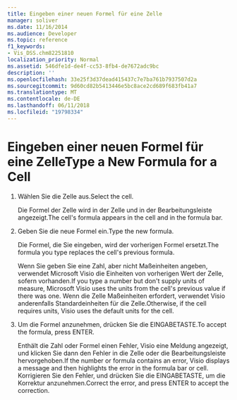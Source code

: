 ```yaml
---
title: Eingeben einer neuen Formel für eine Zelle
manager: soliver
ms.date: 11/16/2014
ms.audience: Developer
ms.topic: reference
f1_keywords:
- Vis_DSS.chm82251810
localization_priority: Normal
ms.assetid: 546dfe1d-de4f-cc53-8fb4-de7672adc9bc
description: ''
ms.openlocfilehash: 33e25f3d37dead415437c7e7ba761b7937507d2a
ms.sourcegitcommit: 9d60cd82b5413446e5bc8ace2cd689f683fb41a7
ms.translationtype: MT
ms.contentlocale: de-DE
ms.lasthandoff: 06/11/2018
ms.locfileid: "19798334"
---
```

# <a name="type-a-new-formula-for-a-cell"></a><span data-ttu-id="6b664-102">Eingeben einer neuen Formel für eine Zelle</span><span class="sxs-lookup"><span data-stu-id="6b664-102">Type a New Formula for a Cell</span></span>

1. <span data-ttu-id="6b664-103">Wählen Sie die Zelle aus.</span><span class="sxs-lookup"><span data-stu-id="6b664-103">Select the cell.</span></span>
    
    <span data-ttu-id="6b664-104">Die Formel der Zelle wird in der Zelle und in der Bearbeitungsleiste angezeigt.</span><span class="sxs-lookup"><span data-stu-id="6b664-104">The cell's formula appears in the cell and in the formula bar.</span></span>
    
2. <span data-ttu-id="6b664-105">Geben Sie die neue Formel ein.</span><span class="sxs-lookup"><span data-stu-id="6b664-105">Type the new formula.</span></span>
    
    <span data-ttu-id="6b664-106">Die Formel, die Sie eingeben, wird der vorherigen Formel ersetzt.</span><span class="sxs-lookup"><span data-stu-id="6b664-106">The formula you type replaces the cell's previous formula.</span></span>
    
    <span data-ttu-id="6b664-107">Wenn Sie geben Sie eine Zahl, aber nicht Maßeinheiten angeben, verwendet Microsoft Visio die Einheiten von vorherigen Wert der Zelle, sofern vorhanden.</span><span class="sxs-lookup"><span data-stu-id="6b664-107">If you type a number but don't supply units of measure, Microsoft Visio uses the units from the cell's previous value if there was one.</span></span> <span data-ttu-id="6b664-108">Wenn die Zelle Maßeinheiten erfordert, verwendet Visio anderenfalls Standardeinheiten für die Zelle.</span><span class="sxs-lookup"><span data-stu-id="6b664-108">Otherwise, if the cell requires units, Visio uses the default units for the cell.</span></span>
    
3. <span data-ttu-id="6b664-109">Um die Formel anzunehmen, drücken Sie die EINGABETASTE.</span><span class="sxs-lookup"><span data-stu-id="6b664-109">To accept the formula, press ENTER.</span></span>
    
    <span data-ttu-id="6b664-110">Enthält die Zahl oder Formel einen Fehler, Visio eine Meldung angezeigt, und klicken Sie dann den Fehler in die Zelle oder die Bearbeitungsleiste hervorgehoben.</span><span class="sxs-lookup"><span data-stu-id="6b664-110">If the number or formula contains an error, Visio displays a message and then highlights the error in the formula bar or cell.</span></span> <span data-ttu-id="6b664-111">Korrigieren Sie den Fehler, und drücken Sie die EINGABETASTE, um die Korrektur anzunehmen.</span><span class="sxs-lookup"><span data-stu-id="6b664-111">Correct the error, and press ENTER to accept the correction.</span></span>
    

